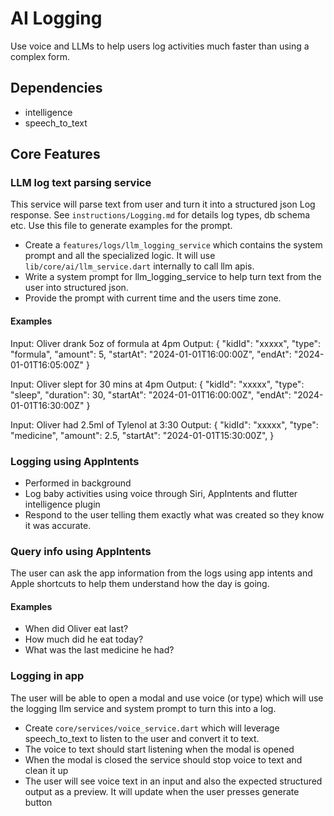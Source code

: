 # AI Logging

Use voice and LLMs to help users log activities much faster than using a complex form. 

## Dependencies

- intelligence
- speech_to_text

## Core Features

### LLM log text parsing service

This service will parse text from user and turn it into a structured json Log response.
See `instructions/Logging.md` for details log types, db schema etc. Use this file to generate examples for the prompt.

- Create a `features/logs/llm_logging_service` which contains the system prompt and all the specialized logic. It will use `lib/core/ai/llm_service.dart` internally to call llm apis.
- Write a system prompt for llm_logging_service to help turn text from the user into structured json.
- Provide the prompt with current time and the users time zone.

#### Examples

Input: Oliver drank 5oz of formula at 4pm
Output: {
    "kidId": "xxxxx",
    "type": "formula",
    "amount": 5,
    "startAt": "2024-01-01T16:00:00Z",
    "endAt": "2024-01-01T16:05:00Z"
}

Input: Oliver slept for 30 mins at 4pm
Output: {
    "kidId": "xxxxx",
    "type": "sleep",
    "duration": 30,
    "startAt": "2024-01-01T16:00:00Z",
    "endAt": "2024-01-01T16:30:00Z"
}

Input: Oliver had 2.5ml of Tylenol at 3:30
Output: {
    "kidId": "xxxxx",
    "type": "medicine",
    "amount": 2.5,
    "startAt": "2024-01-01T15:30:00Z",
}

### Logging using AppIntents

- Performed in background
- Log baby activities using voice through Siri, AppIntents and flutter intelligence plugin
- Respond to the user telling them exactly what was created so they know it was accurate. 

### Query info using AppIntents

The user can ask the app information from the logs using app intents and Apple shortcuts to help them understand how the day is going. 

#### Examples

- When did Oliver eat last?
- How much did he eat today?
- What was the last medicine he had?

### Logging in app

The user will be able to open a modal and use voice (or type) which will use the logging llm service and system prompt to turn this into a log.

- Create `core/services/voice_service.dart` which will leverage speech_to_text to listen to the user and convert it to text.
- The voice to text should start listening when the modal is opened
- When the modal is closed the service should stop voice to text and clean it up
- The user will see voice text in an input and also the expected structured output as a preview. It will update when the user presses generate button
